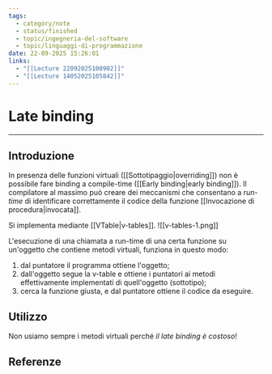 ```yaml
---
tags:
  - category/note
  - status/finished
  - topic/ingegneria-del-software
  - topic/linguaggi-di-programmazione
date: 22-09-2025 15:26:01
links:
  - "[[Lecture 22092025100902]]"
  - "[[Lecture 14052025105842]]"
---
```

# Late binding
---
## Introduzione
In presenza delle funzioni virtuali ([[Sottotipaggio|overriding]]) non è possibile fare binding a compile-time ([[Early binding|early binding]]). Il compilatore al massimo può creare dei meccanismi che consentano a _run-time_ di identificare correttamente il codice della funzione [[Invocazione di procedura|invocata]].

Si implementa mediante [[VTable|v-tables]].
![[v-tables-1.png]]

L'esecuzione di una chiamata a run-time di una certa funzione su un'oggetto che contiene metodi virtuali, funziona in questo modo:
1. dal puntatore il programma ottiene l'oggetto;
2. dall'oggetto segue la v-table e ottiene i puntatori ai metodi effettivamente implementati di quell'oggetto (sottotipo);
3. cerca la funzione giusta, e dal puntatore ottiene il codice da eseguire.

## Utilizzo
Non usiamo sempre i metodi virtuali perché _il late binding è costoso_!

## Referenze